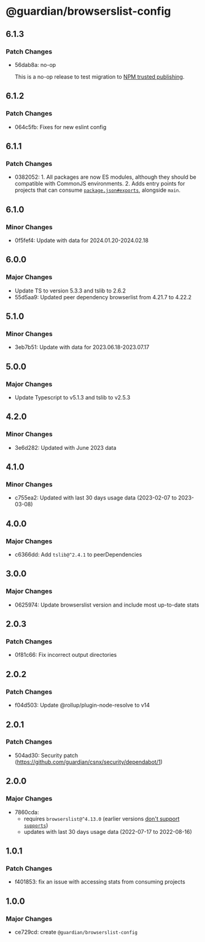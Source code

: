 # @guardian/browserslist-config

## 6.1.3

### Patch Changes

- 56dab8a: no-op

  This is a no-op release to test migration to [NPM trusted publishing](https://docs.npmjs.com/trusted-publishers).

## 6.1.2

### Patch Changes

- 064c5fb: Fixes for new eslint config

## 6.1.1

### Patch Changes

- 0382052: 1. All packages are now ES modules, although they should be compatible with CommonJS environments. 2. Adds entry points for projects that can consume [`package.json#exports`](https://nodejs.org/api/packages.html#exports), alongside `main`.

## 6.1.0

### Minor Changes

- 0f5fef4: Update with data for 2024.01.20-2024.02.18

## 6.0.0

### Major Changes

- Update TS to version 5.3.3 and tslib to 2.6.2
- 55d5aa9: Updated peer dependency browserlist from 4.21.7 to 4.22.2

## 5.1.0

### Minor Changes

- 3eb7b51: Update with data for 2023.06.18-2023.07.17

## 5.0.0

### Major Changes

- Update Typescript to v5.1.3 and tslib to v2.5.3

## 4.2.0

### Minor Changes

- 3e6d282: Updated with June 2023 data

## 4.1.0

### Minor Changes

- c755ea2: Updated with last 30 days usage data (2023-02-07 to 2023-03-08)

## 4.0.0

### Major Changes

- c6366dd: Add `tslib@^2.4.1` to peerDependencies

## 3.0.0

### Major Changes

- 0625974: Update browserslist version and include most up-to-date stats

## 2.0.3

### Patch Changes

- 0f81c66: Fix incorrect output directories

## 2.0.2

### Patch Changes

- f04d503: Update @rollup/plugin-node-resolve to v14

## 2.0.1

### Patch Changes

- 504ad30: Security patch (https://github.com/guardian/csnx/security/dependabot/1)

## 2.0.0

### Major Changes

- 7860cda:
  - requires `browserslist@^4.13.0` (earlier versions [don't support `supports`](https://github.com/browserslist/browserslist/blob/main/CHANGELOG.md#413))
  - updates with last 30 days usage data (2022-07-17 to 2022-08-16)

## 1.0.1

### Patch Changes

- f401853: fix an issue with accessing stats from consuming projects

## 1.0.0

### Major Changes

- ce729cd: create `@guardian/browserslist-config`
